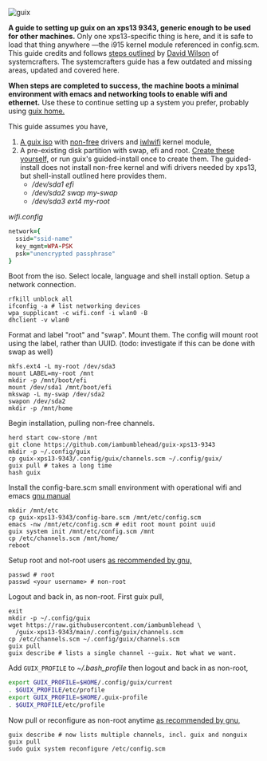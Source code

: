 ![guix](https://upload.wikimedia.org/wikipedia/commons/8/81/Guix_logo.svg)

**A guide to setting up guix on an xps13 9343, generic enough to be used for other machines.** Only one xps13-specific thing is here, and it is safe to load that thing anywhere —the i915 kernel module referenced in config.scm. This guide credits and follows [steps outlined][1] by [David Wilson][2] of systemcrafters. The systemcrafters guide has a few outdated and missing areas, updated and covered here.

**When steps are completed to success, the machine boots a minimal environment with emacs and networking tools to enable wifi and ethernet.** Use these to continue setting up a system you prefer, probably using [guix home.][6]

This guide assumes you have,
 1. [A guix iso][0] with [non-free][9] drivers and [iwlwifi][7] kernel module,
 2. A pre-existing disk partition with swap, efi and root. [Create these yourself,][8] or run guix's guided-install once to create them. The guided-install does not install non-free kernel and wifi drivers needed by xps13, but shell-install outlined here provides them.
    * _/dev/sda1 efi_
    * _/dev/sda2 swap my-swap_
    * _/dev/sda3 ext4 my-root_

_wifi.config_
```ruby
network={
  ssid="ssid-name"
  key_mgmt=WPA-PSK
  psk="unencrypted passphrase"
}
```

Boot from the iso. Select locale, language and shell install option. Setup a network connection.
```shell
rfkill unblock all
ifconfig -a # list networking devices
wpa_supplicant -c wifi.conf -i wlan0 -B
dhclient -v wlan0
```

Format and label "root" and "swap". Mount them. The config will mount root using the label, rather than UUID. (todo: investigate if this can be done with swap as well)
```shell
mkfs.ext4 -L my-root /dev/sda3
mount LABEL=my-root /mnt
mkdir -p /mnt/boot/efi
mount /dev/sda1 /mnt/boot/efi
mkswap -L my-swap /dev/sda2
swapon /dev/sda2
mkdir -p /mnt/home
```

Begin installation, pulling non-free channels.
```shell
herd start cow-store /mnt
git clone https://github.com/iambumblehead/guix-xps13-9343
mkdir -p ~/.config/guix
cp guix-xps13-9343/.config/guix/channels.scm ~/.config/guix/
guix pull # takes a long time
hash guix
```

Install the config-bare.scm small environment with operational wifi and emacs  [gnu manual][4]
```shell
mkdir /mnt/etc
cp guix-xps13-9343/config-bare.scm /mnt/etc/config.scm
emacs -nw /mnt/etc/config.scm # edit root mount point uuid
guix system init /mnt/etc/config.scm /mnt
cp /etc/channels.scm /mnt/home/
reboot
```

Setup root and not-root users [as recommended by gnu,][5]
```shell
passwd # root
passwd <your username> # non-root
```

Logout and back in, as non-root. First guix pull,
```shell
exit
mkdir -p ~/.config/guix
wget https://raw.githubusercontent.com/iambumblehead \
  /guix-xps13-9343/main/.config/guix/channels.scm
cp /etc/channels.scm ~/.config/guix/channels.scm
guix pull
guix describe # lists a single channel --guix. Not what we want.
```

Add `GUIX_PROFILE` to *~/.bash_profile* then logout and back in as non-root,
```bash
export GUIX_PROFILE=$HOME/.config/guix/current
. $GUIX_PROFILE/etc/profile
export GUIX_PROFILE=$HOME/.guix-profile
. $GUIX_PROFILE/etc/profile
```

Now pull or reconfigure as non-root anytime [as recommended by gnu,][5]
```shell
guix describe # now lists multiple channels, incl. guix and nonguix
guix pull
sudo guix system reconfigure /etc/config.scm
```


[0]: https://github.com/SystemCrafters/guix-installer/releases/latest
[1]: https://wiki.systemcrafters.cc/guix/nonguix-installation-guide
[2]: https://github.com/daviwil/
[4]: https://guix.gnu.org/manual/en/html_node/Proceeding-with-the-Installation.html
[5]: https://guix.gnu.org/en/manual/en/html_node/After-System-Installation.html#After-System-Installation
[6]: https://guix.gnu.org/manual/devel/en/html_node/Home-Configuration.html
[7]: https://wiki.gentoo.org/wiki/Iwlwifi
[8]: https://guix.gnu.org/manual/en/html_node/Keyboard-Layout-and-Networking-and-Partitioning.html#Disk-Partitioning
[9]: https://gitlab.com/nonguix/nonguix
